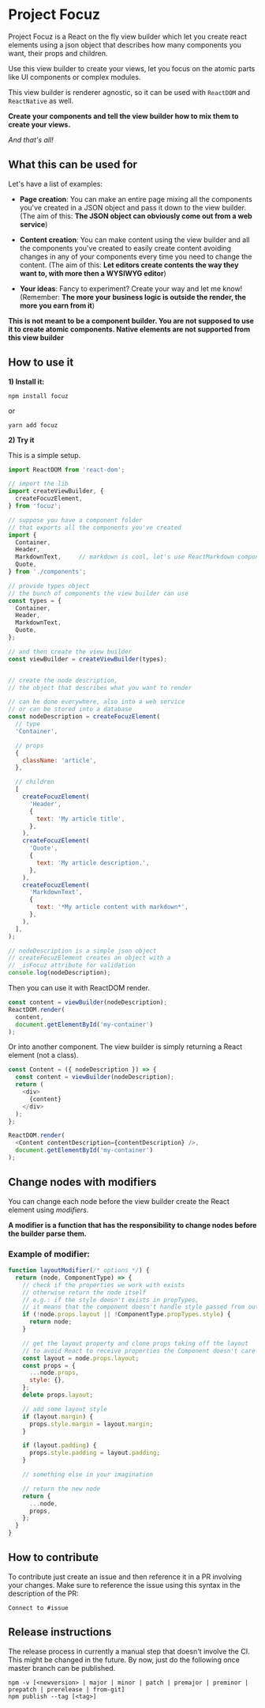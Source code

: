 # Project Focuz

Project Focuz is a React on the fly view builder which let you create react elements using a json object that describes how many components you want, their props and children.

Use this view builder to create your views, let you focus on the atomic parts like UI components or complex modules.

This view builder is renderer agnostic, so it can be used with `ReactDOM` and `ReactNative` as well.

**Create your components and tell the view builder how to mix them to create your views.**

*And that's all!*


## What this can be used for

Let's have a list of examples:

- **Page creation**: You can make an entire page mixing all the components you've created in a JSON object and pass it down to the view builder. (The aim of this: **The JSON object can obviously come out from a web service**)

- **Content creation**: You can make content using the view builder and all the components you've created to easily create content avoiding changes in any of your components every time you need to change the content. (The aim of this: **Let editors create contents the way they want to, with more then a WYSIWYG editor**)

- **Your ideas**: Fancy to experiment? Create your way and let me know! (Remember: **The more your business logic is outside the render, the more you earn from it**)


**This is not meant to be a component builder.
You are not supposed to use it to create atomic components.
Native elements are not supported from this view builder**


## How to use it

**1) Install it:**

`npm install focuz`

or

`yarn add focuz`

**2) Try it**

This is a simple setup.

```js
import ReactDOM from 'react-dom';

// import the lib
import createViewBuilder, {
  createFocuzElement,
} from 'focuz';

// suppose you have a component folder
// that exports all the components you've created
import {
  Container,
  Header,
  MarkdownText,     // markdown is cool, let's use ReactMarkdown component
  Quote,
} from './components';

// provide types object
// the bunch of components the view builder can use
const types = {
  Container,
  Header,
  MarkdownText,
  Quote,
};

// and then create the view builder
const viewBuilder = createViewBuilder(types);


// create the node description,
// the object that describes what you want to render

// can be done everywhere, also into a web service
// or can be stored into a database
const nodeDescription = createFocuzElement(
  // type
  'Container',

  // props
  {
    className: 'article',
  },

  // children
  [
    createFocuzElement(
      'Header',
      {
        text: 'My article title',
      },
    ),
    createFocuzElement(
      'Quote',
      {
        text: 'My article description.',
      },
    ),
    createFocuzElement(
      'MarkdownText',
      {
        text: '*My article content with markdown*',
      },
    ),
  ],
);

// nodeDescription is a simple json object
// createFocuzElement creates an object with a
// _isFocuz attribute for validation
console.log(nodeDescription);
```

Then you can use it with ReactDOM render.

```js
const content = viewBuilder(nodeDescription);
ReactDOM.render(
  content,
  document.getElementById('my-container')
);
```

Or into another component. The view builder is simply returning a React element (not a class).

```js
const Content = ({ nodeDescription }) => {
  const content = viewBuilder(nodeDescription);
  return (
    <div>
      {content}
    </div>
  );
};

ReactDOM.render(
  <Content contentDescription={contentDescription} />,
  document.getElementById('my-container')
);
```


## Change nodes with modifiers

You can change each node before the view builder create the React element using *modifiers*.

**A modifier is a function that has the responsibility to change nodes before the builder parse them.**

### Example of modifier:

```js
function layoutModifier(/* options */) {
  return (node, ComponentType) => {
    // check if the properties we work with exists
    // otherwise return the node itself
    // e.g.: if the style doesn't exists in propTypes,
    // it means that the component doesn't handle style passed from outside
    if (!node.props.layout || !ComponentType.propTypes.style) {
      return node;
    }

    // get the layout property and clone props taking off the layout
    // to avoid React to receive properties the Component doesn't care of
    const layout = node.props.layout;
    const props = {
      ...node.props,
      style: {},
    };
    delete props.layout;

    // add some layout style
    if (layout.margin) {
      props.style.margin = layout.margin;
    }

    if (layout.padding) {
      props.style.padding = layout.padding;
    }

    // something else in your imagination

    // return the new node
    return {
      ...node,
      props,
    };
  }
}
```

## How to contribute

To contribute just create an issue and then reference it in a PR involving your changes.
Make sure to reference the issue using this syntax in the description of the PR:

`Connect to #issue`


## Release instructions

The release process in currently a manual step that doesn't involve the CI.
This might be changed in the future. By now, just do the following once master branch can be published.

```
npm -v [<newversion> | major | minor | patch | premajor | preminor | prepatch | prerelease | from-git]
npm publish --tag [<tag>]
```
